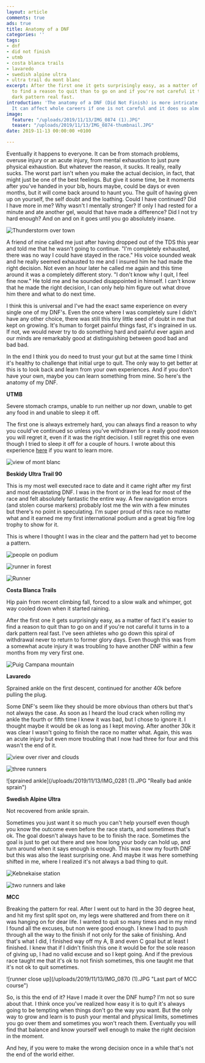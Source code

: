 ```yaml
---
layout: article
comments: true
ads: true
title: Anatomy of a DNF
categories: ''
tags:
- dnf
- did not finish
- utmb
- costa blanca trails
- lavaredo
- swedish alpine ultra
- ultra trail du mont blanc
excerpt: After the first one it gets surprisingly easy, as a matter of fact it's easier
  to find a reason to quit than to go on and if you're not careful it turns into a
  dark pattern real fast.
introduction: 'The anatomy of a DNF (Did Not Finish) is more intricate than one thinks.
  It can affect whole careers if one is not careful and it does so almost unseeingly. '
image:
  feature: "/uploads/2019/11/13/IMG_0874 (1).JPG"
  teaser: "/uploads/2019/11/13/IMG_0874-thumbnail.JPG"
date: 2019-11-13 00:00:00 +0100

---
```

Eventually it happens to everyone. It can be from stomach problems, overuse injury or an acute injury, from mental exhaustion to just pure physical exhaustion. But whatever the reason, it sucks. It really, really sucks. The worst part isn't when you make the actual decision, in fact, that might just be one of the best feelings. But give it some time, be it moments after you've handed in your bib, hours maybe, could be days or even months, but it will come back around to haunt you. The guilt of having given up on yourself, the self doubt and the loathing. Could I have continued? Did I have more in me? Why wasn't I mentally stronger? If only I had rested for a minute and ate another gel, would that have made a difference? Did I not try hard enough? And on and on it goes until you go absolutely insane.

![Thunderstorm over town](/uploads/2019/11/13/IMG_0074.JPG "Thunderstorm rolling in")

A friend of mine called me just after having dropped out of the TDS this year and told me that he wasn't going to continue. "I'm completely exhausted, there was no way I could have stayed in the race." His voice sounded weak and he really seemed exhausted to me and I insured him he had made the right decision. Not even an hour later he called me again and this time around it was a completely different story. "I don't know why I quit, I feel fine now." He told me and he sounded disappointed in himself. I can't know that he made the right decision, I can only help him figure out what drove him there and what to do next time.

I think this is universal and I've had the exact same experience on every single one of my DNF's. Even the once where I was completely sure I didn't have any other choice, there was still this tiny little seed of doubt in me that kept on growing. It's human to forget painful things fast, it's ingrained in us. If not, we would never try to do something hard and painful ever again and our minds are remarkably good at distinguishing between good bad and bad bad.

In the end I think you do need to trust your gut but at the same time I think it's healthy to challenge that initial urge to quit. The only way to get better at this is to look back and learn from your own experiences. And if you don't have your own, maybe you can learn something from mine. So here's the anatomy of my DNF.

**UTMB**

Severe stomach cramps, unable to run neither up nor down, unable to get any food in and unable to sleep it off.

The first one is always extremely hard, you can always find a reason to why you could've continued so unless you've withdrawn for a really good reason you will regret it, even if it was the right decision. I still regret this one even though I tried to sleep it off for a couple of hours. I wrote about this experience [here](http://desolaterunner.com/journal/race-report-utmb-2018/ "Race report utmb 2018") if you want to learn more.

![view of mont blanc](/uploads/2019/11/13/IMG_8154.JPG "View of Mont Blanc")

**Beskidy Ultra Trail 90**

This is my most well executed race to date and it came right after my first and most devastating DNF. I was in the front or in the lead for most of the race and felt absolutely fantastic the entire way. A few navigation errors (and stolen course markers) probably lost me the win with a few minutes but there's no point in speculating. I'm super proud of this race no matter what and it earned me my first international podium and a great big fire log trophy to show for it.

This is where I thought I was in the clear and the pattern had yet to become a pattern.

![people on podium](/uploads/2019/11/13/43031871_2215647272014492_5760988927188008960_o.JPG "Beskidy Ultra Trail podium")

![runner in forest](/uploads/2019/11/13/42918026_1896725840419631_6432022668916031488_o.JPG "Descending in the morning")

![Runner](/uploads/2019/11/13/43062476_2215643495348203_8523210436810637312_o.JPG "Me running Beskidy Ultra Trail")

**Costa Blanca Trails**

Hip pain from recent climbing fall, forced to a slow walk and whimper, got way cooled down when it started raining.

After the first one it gets surprisingly easy, as a matter of fact it's easier to find a reason to quit than to go on and if you're not careful it turns in to a dark pattern real fast. I've seen athletes who go down this spiral of withdrawal never to return to former glory days. Even though this was from a somewhat acute injury it was troubling to have another DNF within a few months from my very first one.

![Puig Campana mountain](/uploads/2019/11/13/IMG_8588.JPG "Puig Campana mountain")

**Lavaredo**

Sprained ankle on the first descent, continued for another 40k before pulling the plug.

Some DNF's seem like they should be more obvious than others but that's not always the case. As soon as I heard the loud crack when rolling my ankle the fourth or fifth time I knew it was bad, but I chose to ignore it. I thought maybe it would be ok as long as I kept moving. After another 30k it was clear I wasn't going to finish the race no matter what. Again, this was an acute injury but even more troubling that I now had three for four and this wasn't the end of it.

![view over river and clouds](/uploads/2019/11/13/IMG_0265.JPG "Lavaredo midpoint")

![three runners](/uploads/2019/11/13/IMG_0115.JPG "Lavaredo recce")

![sprained ankle](/uploads/2019/11/13/IMG_0281 (1).JPG "Really bad ankle sprain")

**Swedish Alpine Ultra**

Not recovered from ankle sprain.

Sometimes you just want it so much you can't help yourself even though you know the outcome even before the race starts, and sometimes that's ok. The goal doesn't always have to be to finish the race. Sometimes the goal is just to get out there and see how long your body can hold up, and turn around when it says enough is enough. This was now my fourth DNF but this was also the least surprising one. And maybe it was here something shifted in me, where I realized it's not always a bad thing to quit.

![Kebnekaise station](/uploads/2019/11/13/IMG_0443.JPG "Kebnekaise station")

![two runners and lake](/uploads/2019/11/13/IMG_0464.JPG "Torneträsk")

**MCC**

Breaking the pattern for real. After I went out to hard in the 30 degree heat, and hit my first split spot on, my legs were shattered and from there on it was hanging on for dear life. I wanted to quit so many times and in my mind I found all the excuses, but non were good enough. I knew I had to push through all the way to the finish if not only for the sake of finishing. And that's what I did, I finished way off my A, B and even C goal but at least I finished. I knew that if I didn't finish this one it would be for the sole reason of giving up, I had no valid excuse and so I kept going. And if the previous race taught me that it's ok to not finish sometimes, this one taught me that it's not ok to quit sometimes.

![runner close up](/uploads/2019/11/13/IMG_0870 (1).JPG "Last part of MCC course")

So, is this the end of it? Have I made it over the DNF hump? I'm not so sure about that. I think once you've realized how easy it is to quit it's always going to be tempting when things don't go the way you want. But the only way to grow and learn is to push your mental and physical limits, sometimes you go over them and sometimes you won't reach them. Eventually you will find that balance and know yourself well enough to make the right decision in the moment.

And hey, if you were to make the wrong decision once in a while that's not the end of the world either.